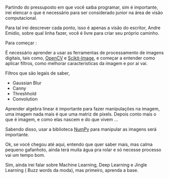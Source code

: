 Partindo do pressuposto em que você saiba programar, sim é importante, irei elencar o que é necessário para ser considerado junior na área de visão computacional.


Para tal irei descrever cada ponto, isso é apenas a visão do escritor, Andre Emidio, sobre qual linha fazer, você é livre para criar seu próprio caminho.

Para começar :

É necessário aprender a usar as ferramentas de processamento de imagens digitais, tais como, [OpenCV](https://opencv.org/) e [Scikit-Image](https://scikit-image.org/), e começar a entender como aplicar filtros, como melhorar caracteristicas da imagem e por ai vai.


Filtros que são legais de saber, 

- Gaussian Blur
- Canny
- Threshhold
- Convolution
  

Aprender algebra linear é importante para fazer manipulações na imagem, uma imagem nada mais é que uma matriz de pixels. Depois conto mais o que é imagem, e como elas nascem e do que vivem ...

Sabendo disso, usar a biblioteca [NumPy](https://numpy.org/) para manipular as imagens será importante.

Ok, se você chegou até aqui, entendo que quer saber mais, mas calma pequeno gafanhoto, ainda terá muita água pra rolar e só necesse processo vai um tempo bom.

Sim, ainda irei falar sobre Machine Learning, Deep Learning e Jingle Learning ( Buzz words da moda), mas primeiro, aprenda a base.

